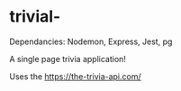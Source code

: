# trivial-

Dependancies: Nodemon, Express, Jest, pg

A single page trivia application!

Uses the https://the-trivia-api.com/